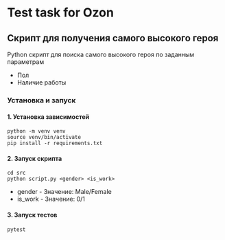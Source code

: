 # Test task for Ozon

## Скрипт для получения самого высокого героя

Python скрипт для поиска самого высокого героя по заданным параметрам

 - Пол
 - Наличие работы

### Установка и запуск

#### 1. Установка зависимостей

```
python -m venv venv
source venv/bin/activate
pip install -r requirements.txt
```

#### 2. Запуск скрипта

```
cd src
python script.py <gender> <is_work>
```
 - gender - Значение: Male/Female
 - is_work - Значение: 0/1

#### 3. Запуск тестов

```
pytest
```
